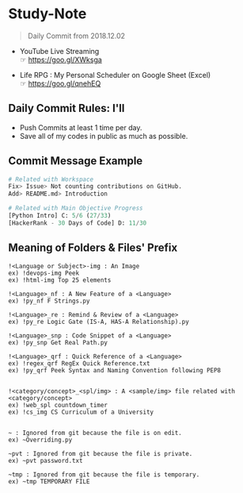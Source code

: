 # Study-Note

> Daily Commit from 2018.12.02

- YouTube Live Streaming\
  ☞ <https://goo.gl/XWksga>

- Life RPG : My Personal Scheduler on Google Sheet (Excel)\
  ☞ <https://goo.gl/qnehEQ>

## Daily Commit Rules: I'll

- Push Commits at least 1 time per day.
- Save all of my codes in public as much as possible.

## Commit Message Example

```Python
# Related with Workspace
Fix> Issue> Not counting contributions on GitHub.
Add> README.md> Introduction

# Related with Main Objective Progress
[Python Intro] C: 5/6 (27/33)
[HackerRank - 30 Days of Code] D: 11/30
```

## Meaning of Folders & Files' Prefix

```text
!<Language or Subject>-img : An Image
ex) !devops-img Peek
ex) !html-img Top 25 elements

!<Language>_nf : A New Feature of a <Language>
ex) !py_nf F Strings.py

!<Language>_re : Remind & Review of a <Language>
ex) !py_re Logic Gate (IS-A, HAS-A Relationship).py

!<Language>_snp : Code Snippet of a <Language>
ex) !py_snp Get Real Path.py

!<Language>_qrf : Quick Reference of a <Language>
ex) !regex_qrf RegEx Quick Reference.txt
ex) !py_qrf Peek Syntax and Naming Convention following PEP8


!<category/concept>_<spl/img> : A <sample/img> file related with <category/concept>
ex) !web_spl countdown_timer
ex) !cs_img CS Curriculum of a University


~ : Ignored from git because the file is on edit.
ex) ~Overriding.py

~pvt : Ignored from git because the file is private.
ex) ~pvt password.txt

~tmp : Ignored from git because the file is temporary.
ex) ~tmp TEMPORARY FILE

```
